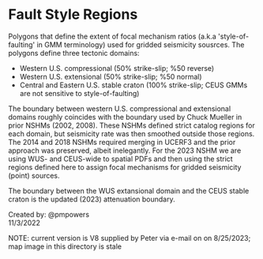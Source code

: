 # Fault Style Regions

Polygons that define the extent of focal mechanism ratios (a.k.a 'style-of-faulting' in GMM
terminology) used for gridded seismicity sousrces. The polygons define three tectonic domains:

- Western U.S. compressional (50% strike-slip; %50 reverse)
- Western U.S. extensional (50% strike-slip; %50 normal)
- Central and Eastern U.S. stable craton  (100% strike-slip; CEUS GMMs are not sensitive to
  style-of-faulting)

The boundary between western U.S. compressional and extensional domains roughly coincides with
the boundary used by Chuck Mueller in prior NSHMs (2002, 2008). These NSHMs defined strict catalog
regions for each domain, but seismicity rate was then smoothed outside those regions. The 2014 and 
2018 NSHMs required merging in UCERF3 and the prior approach was preserved, albeit inelegantly.
For the 2023 NSHM we are using WUS- and CEUS-wide to spatial PDFs and then using the strict regions
defined here to assign focal mechanisms for gridded seismicity (point) sources.

The boundary between the WUS extansional domain and the CEUS stable craton is the updated (2023)
attenuation boundary.

Created by: @pmpowers  
11/3/2022

NOTE: current version is V8 supplied by Peter via e-mail on on 8/25/2023; map image in this directory is stale
